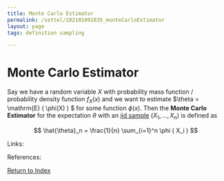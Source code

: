 ```yaml
---
title: Monte Carlo Estimator
permalink: /zettel/202101091835_monteCarloEstimator
layout: page
tags: definition sampling

---
```

# Monte Carlo Estimator

Say we have a random variable $X$ with probability mass function / probability density function $f_{X}(x)$ and we want to 
estimate $\theta = \mathrm{E} ( \phi(X) ) $ for some function $\phi(x)$. Then the **Monte Carlo Estimator** for the expectation $\theta$ with 
an [iid sample](202012241510_sampleDefinition) $(X_1, \dots, X_n)$ is defined as

$$
\hat{\theta}_n = \frac{1}{n} \sum_{i=1}^n \phi ( X_i )
$$

Links: 

References: 

[Return to Index](index)